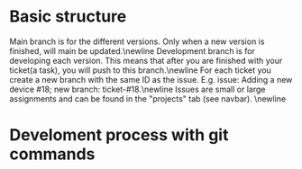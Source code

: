 # Basic structure
Main branch is for the different versions. Only when a new version is finished, will main be updated.\newline
Development branch is for developing each version. This means that after you are finished with your ticket(a task), you will push to this branch.\newline
For each ticket you create a new branch with the same ID as the issue. E.g. issue: Adding a new device #18; new branch: ticket-#18.\newline
Issues are small or large assignments and can be found in the "projects" tab (see navbar). \newline

# Develoment process with git commands
